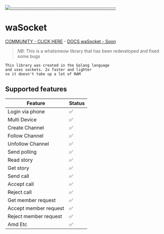 [![-----------------------------------------------------](https://raw.githubusercontent.com/andreasbm/readme/master/assets/lines/colored.png)](#table-of-contents)
# waSocket
[COMMUNITY - CLICK HERE](https://whatsapp.com/channel/0029VaF1UTpJ3jv1GsFYi302) - [DOCS waSocket - Soon ](https://waSocket.amirull.dev)

 > *NB*: This is a whatsmeow library that has been redeveloped and fixed some bugs
 

```
This library was created in the Golang language
and uses sockets. 2x faster and lighter
so it doesn't take up a lot of RAM
```

## Supported features

| Feature  | Status |
| ------------- | ------------- |
| Login via phone | ✅ |
| Multi Device | ✅ |
| Create Channel | ✅ |
| Follow Channel | ✅ |
| Unfollow Channel | ✅ |
| Send polling | ✅ |
| Read story | ✅ |
| Get story | ✅ |
| Send call | ✅ |
| Accept call | ✅ |
| Reject call | ✅ |
| Get member request | ✅ |
| Accept member request | ✅ |
| Reject member request | ✅ |
| Amd Etc | ✅ |
